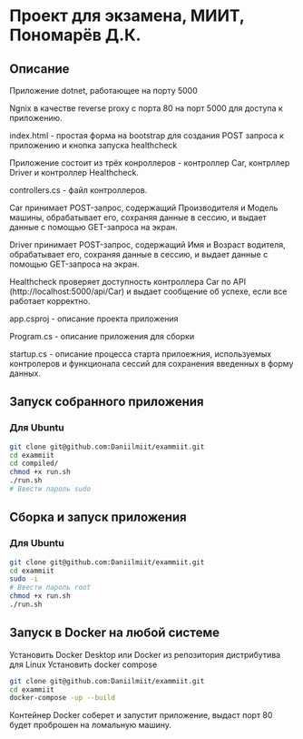 # Проект для экзамена, МИИТ, Пономарёв Д.К.
## Описание
Приложение dotnet, работающее на порту 5000

Ngnix в качестве reverse proxy с порта 80 на порт 5000 для доступа к приложению.

index.html - простая форма на bootstrap для создания POST запроса к приложению и кнопка запуска healthcheck

Приложение состоит из трёх конроллеров - контроллер Car, контрллер Driver и контроллер Healthcheck.

controllers.cs - файл контроллеров. 

Car принимает POST-запрос, содержащий Производителя и Модель машины, обрабатывает его, сохраняя данные в сессию, и выдает данные с помощью GET-запроса на экран.

Driver принимает POST-запрос, содержащий Имя и Возраст  водителя, обрабатывает его, сохраняя данные в сессию, и выдает данные с помощью GET-запроса на экран.

Healthcheck проверяет доступность контроллера Car по API (http://localhost:5000/api/Car) и выдает сообщение об успехе, если все работает корректно.

app.csproj - описание проекта приложения

Program.cs - описание приложения для сборки

startup.cs - описание процесса старта прилоежния, используемых контролеров и функционала сессий для сохранения введенных в форму данных.

## Запуск собранного приложения
### Для Ubuntu
```bash
git clone git@github.com:Daniilmiit/exammiit.git
cd exammiit
cd compiled/
chmod +x run.sh
./run.sh
# Ввести пароль sudo
```

## Сборка и запуск приложения
### Для Ubuntu
```bash
git clone git@github.com:Daniilmiit/exammiit.git
cd exammiit
sudo -i
# Ввести пароль root
chmod +x run.sh
./run.sh
```
## Запуск в Docker на любой системе
Установить Docker Desktop или Docker из репозитория дистрибутива для Linux
Установить docker compose
```bash
git clone git@github.com:Daniilmiit/exammiit.git
cd exammiit
docker-compose -up --build
```
Контейнер Docker соберет и запустит приложение, выдаст порт 80 будет проброшен на ломальную машину.
